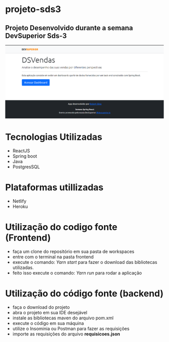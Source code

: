 # projeto-sds3
## Projeto Desenvolvido durante a semana DevSuperior Sds-3 
<a href="https://dsvends-robertsilva.netlify.app"><img src="https://github.com/robertsilva4/projeto-sds3/blob/master/projetosds3.png"></img></a>
# Tecnologias Utilizadas
- ReactJS
- Spring boot
- Java
- PostgresSQL

# Plataformas utillizadas
- Netlify
- Heroku

# Utilização do codigo fonte (Frontend)
- faça um clone do repositório em sua pasta de workspaces
- entre com o terminal na pasta frontend
- execute o comando: *Yarn start* para fazer o download das bibliotecas utilizadas.
- feito isso execute o comando: *Yarn run* para rodar a aplicação

# Utilização do código fonte (backend)
- faça o download do projeto
- abra o projeto em sua IDE desejável
- instale as bibliotecas maven do arquivo pom.xml
- execute o código em sua máquina
- utilize o Insominia ou Postman para fazer as requisições
- importe as requisições do arquivo <b>requisicoes.json</b>
